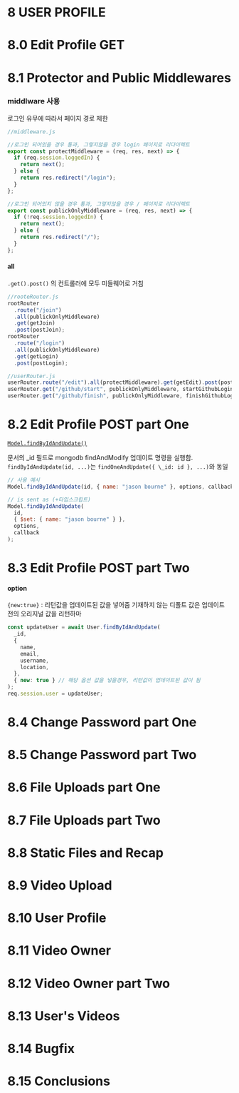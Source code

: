 # 8 USER PROFILE

# 8.0 Edit Profile GET

# 8.1 Protector and Public Middlewares

### middlware 사용

로그인 유무에 따라서 페이지 경로 제한

```js
//middleware.js

//로그인 되어있을 경우 통과, 그렇지않을 경우 login 페이지로 리다이렉트
export const protectMiddleware = (req, res, next) => {
  if (req.session.loggedIn) {
    return next();
  } else {
    return res.redirect("/login");
  }
};

//로그인 되어있지 않을 경우 통과, 그렇지않을 경우 / 페이지로 리다이렉트
export const publickOnlyMiddleware = (req, res, next) => {
  if (!req.session.loggedIn) {
    return next();
  } else {
    return res.redirect("/");
  }
};
```

#### all

`.get().post()` 의 컨트롤러에 모두 미들웨어로 거침

```js
//rooteRouter.js
rootRouter
  .route("/join")
  .all(publickOnlyMiddleware)
  .get(getJoin)
  .post(postJoin);
rootRouter
  .route("/login")
  .all(publickOnlyMiddleware)
  .get(getLogin)
  .post(postLogin);

//userRouter.js
userRouter.route("/edit").all(protectMiddleware).get(getEdit).post(postEdit);
userRouter.get("/github/start", publickOnlyMiddleware, startGithubLogin);
userRouter.get("/github/finish", publickOnlyMiddleware, finishGithubLogin);
```

# 8.2 Edit Profile POST part One

[`Model.findByIdAndUpdate()`](https://mongoosejs.com/docs/api.html#model_Model.findByIdAndUpdate)

문서의 \_id 필드로 mongodb findAndModify 업데이트 명령을 실행함.
`findByIdAndUpdate(id, ...)`는 `findOneAndUpdate({ \_id: id }, ...)`와 동일

```js
// 사용 예시
Model.findByIdAndUpdate(id, { name: "jason bourne" }, options, callback);

// is sent as (+타입스크립트)
Model.findByIdAndUpdate(
  id,
  { $set: { name: "jason bourne" } },
  options,
  callback
);
```

# 8.3 Edit Profile POST part Two

#### option

`{new:true}` : 리턴값을 업데이트된 값을 넣어줌
기재하지 않는 디폴트 값은 업데이트 전의 오리지널 값을 리턴하마

```js
const updateUser = await User.findByIdAndUpdate(
  _id,
  {
    name,
    email,
    username,
    location,
  },
  { new: true } // 해당 옵션 값을 넣을경우, 리턴값이 업데이트된 값이 됨
);
req.session.user = updateUser;
```

# 8.4 Change Password part One

# 8.5 Change Password part Two

# 8.6 File Uploads part One

# 8.7 File Uploads part Two

# 8.8 Static Files and Recap

# 8.9 Video Upload

# 8.10 User Profile

# 8.11 Video Owner

# 8.12 Video Owner part Two

# 8.13 User's Videos

# 8.14 Bugfix

# 8.15 Conclusions
